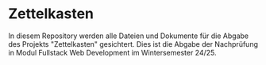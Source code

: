 # Zettelkasten
In diesem Repository werden alle Dateien und Dokumente für die Abgabe des Projekts "Zettelkasten" gesichtert. Dies ist die Abgabe der Nachprüfung in Modul Fullstack Web Development im Wintersemester 24/25.
